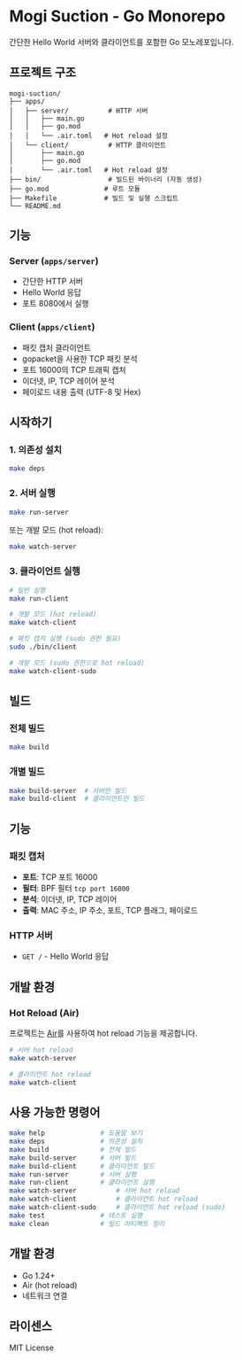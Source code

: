# Mogi Suction - Go Monorepo

간단한 Hello World 서버와 클라이언트를 포함한 Go 모노레포입니다.

## 프로젝트 구조

```
mogi-suction/
├── apps/
│   ├── server/          # HTTP 서버
│   │   ├── main.go
│   │   ├── go.mod
│   │   └── .air.toml   # Hot reload 설정
│   └── client/          # HTTP 클라이언트
│       ├── main.go
│       ├── go.mod
│       └── .air.toml   # Hot reload 설정
├── bin/                 # 빌드된 바이너리 (자동 생성)
├── go.mod              # 루트 모듈
├── Makefile            # 빌드 및 실행 스크립트
└── README.md
```

## 기능

### Server (`apps/server`)
- 간단한 HTTP 서버
- Hello World 응답
- 포트 8080에서 실행

### Client (`apps/client`)
- 패킷 캡처 클라이언트
- gopacket을 사용한 TCP 패킷 분석
- 포트 16000의 TCP 트래픽 캡처
- 이더넷, IP, TCP 레이어 분석
- 페이로드 내용 출력 (UTF-8 및 Hex)

## 시작하기

### 1. 의존성 설치
```bash
make deps
```

### 2. 서버 실행
```bash
make run-server
```
또는 개발 모드 (hot reload):
```bash
make watch-server
```

### 3. 클라이언트 실행
```bash
# 일반 실행
make run-client

# 개발 모드 (hot reload)
make watch-client

# 패킷 캡처 실행 (sudo 권한 필요)
sudo ./bin/client

# 개발 모드 (sudo 권한으로 hot reload)
make watch-client-sudo
```

## 빌드

### 전체 빌드
```bash
make build
```

### 개별 빌드
```bash
make build-server  # 서버만 빌드
make build-client  # 클라이언트만 빌드
```

## 기능

### 패킷 캡처
- **포트**: TCP 포트 16000
- **필터**: BPF 필터 `tcp port 16000`
- **분석**: 이더넷, IP, TCP 레이어
- **출력**: MAC 주소, IP 주소, 포트, TCP 플래그, 페이로드

### HTTP 서버
- `GET /` - Hello World 응답

## 개발 환경

### Hot Reload (Air)
프로젝트는 [Air](https://github.com/air-verse/air)를 사용하여 hot reload 기능을 제공합니다.

```bash
# 서버 hot reload
make watch-server

# 클라이언트 hot reload  
make watch-client
```

## 사용 가능한 명령어

```bash
make help              # 도움말 보기
make deps              # 의존성 설치
make build             # 전체 빌드
make build-server      # 서버 빌드
make build-client      # 클라이언트 빌드
make run-server        # 서버 실행
make run-client        # 클라이언트 실행
make watch-server          # 서버 hot reload
make watch-client          # 클라이언트 hot reload
make watch-client-sudo     # 클라이언트 hot reload (sudo)
make test              # 테스트 실행
make clean             # 빌드 아티팩트 정리
```

## 개발 환경

- Go 1.24+
- Air (hot reload)
- 네트워크 연결

## 라이센스

MIT License 